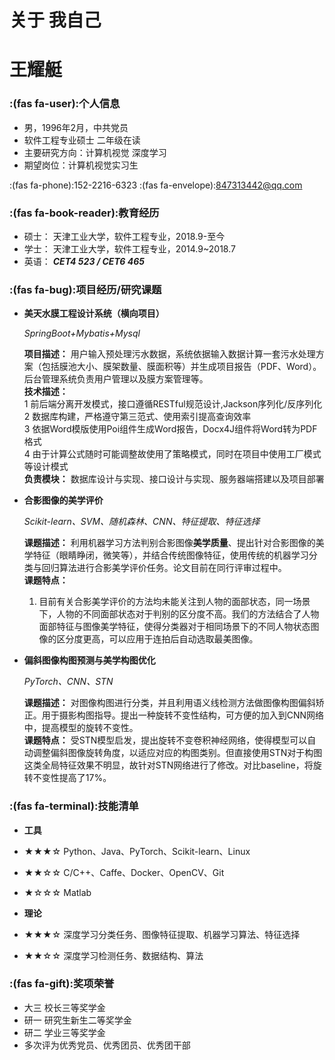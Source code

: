 # 关于 我自己

# 王耀艇
 ### :(fas fa-user):个人信息 
 - 男，1996年2月，中共党员
 - 软件工程专业硕士 二年级在读
 - 主要研究方向：计算机视觉 深度学习
 - 期望岗位：计算机视觉实习生
  
  :(fas fa-phone):152-2216-6323
  :(fas fa-envelope):847313442@qq.com

### :(fas fa-book-reader):教育经历

- 硕士： 天津工业大学，软件工程专业，2018.9-至今
- 学士： 天津工业大学，软件工程专业，2014.9~2018.7
- 英语： ***CET4 523 / CET6 465***

### :(fas fa-bug):项目经历/研究课题

- **美天水膜工程设计系统（横向项目）**

  *SpringBoot+Mybatis+Mysql*

  **项目描述：** 用户输入预处理污水数据，系统依据输入数据计算一套污水处理方案（包括膜池大小、膜架数量、膜面积等）并生成项目报告（PDF、Word）。后台管理系统负责用户管理以及膜方案管理等。  
  **技术描述：**   
  1 前后端分离开发模式，接口遵循RESTful规范设计,Jackson序列化/反序列化  
  2 数据库构建，严格遵守第三范式、使用索引提高查询效率   
  3 依据Word模版使用Poi组件生成Word报告，Docx4J组件将Word转为PDF格式  
  4 由于计算公式随时可能调整故使用了策略模式，同时在项目中使用工厂模式等设计模式  
  **负责模块：** 数据库设计与实现、接口设计与实现、服务器端搭建以及项目部署
- **合影图像的美学评价**
  
  *Scikit-learn、SVM、随机森林、CNN、特征提取、特征选择*

  **课题描述：** 利用机器学习方法判别合影图像**美学质量**、提出针对合影图像的美学特征（眼睛睁闭，微笑等），并结合传统图像特征，使用传统的机器学习分类与回归算法进行合影美学评价任务。论文目前在同行评审过程中。  
  **课题特点：**   
  1. 目前有关合影美学评价的方法均未能关注到人物的面部状态，同一场景下，人物的不同面部状态对于判别的区分度不高。我们的方法结合了人物面部特征与图像美学特征，使得分类器对于相同场景下的不同人物状态图像的区分度更高，可以应用于连拍后自动选取最美图像。

- **偏斜图像构图预测与美学构图优化**
 
  *PyTorch、CNN、STN*

  **课题描述：** 对图像构图进行分类，并且利用语义线检测方法做图像构图偏斜矫正。用于摄影构图指导。提出一种旋转不变性结构，可方便的加入到CNN网络中，提高模型的旋转不变性。  
  **课题特点：** 受STN模型启发，提出旋转不变卷积神经网络，使得模型可以自动调整偏斜图像旋转角度，以适应对应的构图类别。但直接使用STN对于构图这类全局特征效果不明显，故针对STN网络进行了修改。对比baseline，将旋转不变性提高了17%。

### :(fas fa-terminal):技能清单
- **工具**

- ★★★☆  Python、Java、PyTorch、Scikit-learn、Linux
- ★★☆☆  C/C++、Caffe、Docker、OpenCV、Git
- ★☆☆☆  Matlab
  
- **理论**
- ★★★☆  深度学习分类任务、图像特征提取、机器学习算法、特征选择
- ★★☆☆  深度学习检测任务、数据结构、算法

### :(fas fa-gift):奖项荣誉
- 大三 校长三等奖学金
- 研一 研究生新生二等奖学金 
- 研二 学业三等奖学金
- 多次评为优秀党员、优秀团员、优秀团干部

